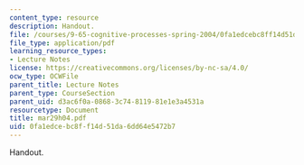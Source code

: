 ```yaml
---
content_type: resource
description: Handout.
file: /courses/9-65-cognitive-processes-spring-2004/0fa1edcebc8ff14d51da6dd64e5472b7_mar29h04.pdf
file_type: application/pdf
learning_resource_types:
- Lecture Notes
license: https://creativecommons.org/licenses/by-nc-sa/4.0/
ocw_type: OCWFile
parent_title: Lecture Notes
parent_type: CourseSection
parent_uid: d3ac6f0a-0868-3c74-8119-81e1e3a4531a
resourcetype: Document
title: mar29h04.pdf
uid: 0fa1edce-bc8f-f14d-51da-6dd64e5472b7
---
```

Handout.
